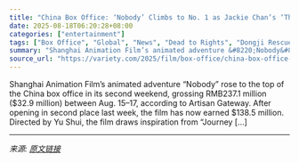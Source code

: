 ```yaml
---
title: "China Box Office: ‘Nobody’ Climbs to No. 1 as Jackie Chan’s ‘The Shadow’s Edge’ Opens"
date: 2025-08-18T06:20:28+08:00
categories: ["entertainment"]
tags: ["Box Office", "Global", "News", "Dead to Rights", "Dongji Rescue", "Jackie Chan", "Nobody"]
summary: "Shanghai Animation Film’s animated adventure &#8220;Nobody&#8221; rose to the top of the China box office in its second weekend, grossing RMB237.1 million ($32.9 million) between Aug. 15–17, according"
source_url: "https://variety.com/2025/film/box-office/china-box-office-nobody-jackie-chan-the-shadows-edge-1236491660/"
---
```


Shanghai Animation Film’s animated adventure &#8220;Nobody&#8221; rose to the top of the China box office in its second weekend, grossing RMB237.1 million ($32.9 million) between Aug. 15–17, according to Artisan Gateway. After opening in second place last week, the film has now earned $138.5 million. Directed by Yu Shui, the film draws inspiration from “Journey [&#8230;]

---

*来源: [原文链接](https://variety.com/2025/film/box-office/china-box-office-nobody-jackie-chan-the-shadows-edge-1236491660/)*

